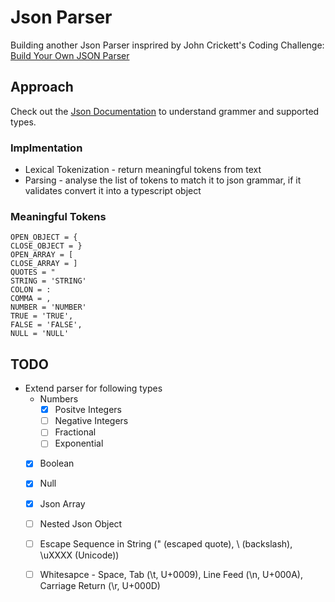 # Json Parser

Building another Json Parser insprired by John Crickett's Coding Challenge: [Build Your Own JSON Parser](https://link-url-here.org)

## Approach
Check out the [Json Documentation](https://www.json.org/json-en.html) to understand grammer and supported types.

### Implmentation
- Lexical Tokenization - return meaningful tokens from text
- Parsing - analyse the list of tokens to match it to json grammar, if it validates convert it into a typescript object
 


### Meaningful Tokens
```
OPEN_OBJECT = {
CLOSE_OBJECT = }
OPEN_ARRAY = [
CLOSE_ARRAY = ]
QUOTES = "
STRING = 'STRING'
COLON = :
COMMA = ,
NUMBER = 'NUMBER'
TRUE = 'TRUE',
FALSE = 'FALSE',
NULL = 'NULL'
```

## TODO
- Extend parser for following types
    - Numbers
        - [x] Positve Integers
        - [ ] Negative Integers
        - [ ] Fractional
        - [ ] Exponential
    - [x] Boolean
    - [x] Null
    - [x] Json Array
    - [ ] Nested Json Object
    - [ ] Escape Sequence in String (\" (escaped quote), \\ (backslash), \uXXXX (Unicode))
    - [ ] Whitesapce - Space, Tab (\t, U+0009), Line Feed (\n, U+000A), Carriage Return (\r, U+000D)





